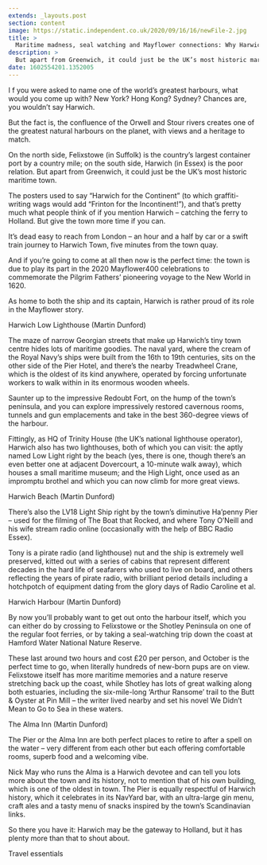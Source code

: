 ```yaml
--- 
extends: _layouts.post 
section: content 
image: https://static.independent.co.uk/2020/09/16/16/newFile-2.jpg 
title: > 
  Maritime madness, seal watching and Mayflower connections: Why Harwich is so much more than the gateway to Holland 
description: > 
  But apart from Greenwich, it could just be the UK’s most historic maritime town.It’s dead easy to reach from London – an hour and a half by car or a swift train journey to Harwich Town, five minutes from the town quay.As home to both the ship and its captain, Harwich is rather proud of its role in the Mayflower story.Harwich Low Lighthouse (Martin Dunford)The maze of narrow Georgian streets that make up Harwich’s tiny town centre hides lots of maritime goodies.So there you have it: Harwich may be the gateway to Holland, but it has plenty more than that to shout about. 
date: 1602554201.1352005 
--- 
```

I f you were asked to name one of the world’s greatest harbours, what would you come up with? New York? Hong Kong? Sydney? Chances are, you wouldn’t say Harwich.

But the fact is, the confluence of the Orwell and Stour rivers creates one of the greatest natural harbours on the planet, with views and a heritage to match.

On the north side, Felixstowe (in Suffolk) is the country’s largest container port by a country mile; on the south side, Harwich (in Essex) is the poor relation. But apart from Greenwich, it could just be the UK’s most historic maritime town.

The posters used to say “Harwich for the Continent” (to which graffiti-writing wags would add “Frinton for the Incontinent!”), and that’s pretty much what people think of if you mention Harwich – catching the ferry to Holland. But give the town more time if you can.

It’s dead easy to reach from London – an hour and a half by car or a swift train journey to Harwich Town, five minutes from the town quay.

And if you’re going to come at all then now is the perfect time: the town is due to play its part in the 2020 Mayflower400 celebrations to commemorate the Pilgrim Fathers’ pioneering voyage to the New World in 1620.

As home to both the ship and its captain, Harwich is rather proud of its role in the Mayflower story.

Harwich Low Lighthouse (Martin Dunford)

The maze of narrow Georgian streets that make up Harwich’s tiny town centre hides lots of maritime goodies. The naval yard, where the cream of the Royal Navy’s ships were built from the 16th to 19th centuries, sits on the other side of the Pier Hotel, and there’s the nearby Treadwheel Crane, which is the oldest of its kind anywhere, operated by forcing unfortunate workers to walk within in its enormous wooden wheels.

Saunter up to the impressive Redoubt Fort, on the hump of the town’s peninsula, and you can explore impressively restored cavernous rooms, tunnels and gun emplacements and take in the best 360-degree views of the harbour.

Fittingly, as HQ of Trinity House (the UK’s national lighthouse operator), Harwich also has two lighthouses, both of which you can visit: the aptly named Low Light right by the beach (yes, there is one, though there’s an even better one at adjacent Dovercourt, a 10-minute walk away), which houses a small maritime museum; and the High Light, once used as an impromptu brothel and which you can now climb for more great views.

Harwich Beach (Martin Dunford)

There’s also the LV18 Light Ship right by the town’s diminutive Ha’penny Pier – used for the filming of The Boat that Rocked, and where Tony O’Neill and his wife stream radio online (occasionally with the help of BBC Radio Essex).

Tony is a pirate radio (and lighthouse) nut and the ship is extremely well preserved, kitted out with a series of cabins that represent different decades in the hard life of seafarers who used to live on board, and others reflecting the years of pirate radio, with brilliant period details including a hotchpotch of equipment dating from the glory days of Radio Caroline et al.

Harwich Harbour (Martin Dunford)

By now you’ll probably want to get out onto the harbour itself, which you can either do by crossing to Felixstowe or the Shotley Peninsula on one of the regular foot ferries, or by taking a seal-watching trip down the coast at Hamford Water National Nature Reserve.

These last around two hours and cost £20 per person, and October is the perfect time to go, when literally hundreds of new-born pups are on view. Felixstowe itself has more maritime memories and a nature reserve stretching back up the coast, while Shotley has lots of great walking along both estuaries, including the six-mile-long ‘Arthur Ransome’ trail to the Butt & Oyster at Pin Mill – the writer lived nearby and set his novel We Didn’t Mean to Go to Sea in these waters.

The Alma Inn (Martin Dunford)

The Pier or the Alma Inn are both perfect places to retire to after a spell on the water – very different from each other but each offering comfortable rooms, superb food and a welcoming vibe.

Nick May who runs the Alma is a Harwich devotee and can tell you lots more about the town and its history, not to mention that of his own building, which is one of the oldest in town. The Pier is equally respectful of Harwich history, which it celebrates in its NavYard bar, with an ultra-large gin menu, craft ales and a tasty menu of snacks inspired by the town’s Scandinavian links.

So there you have it: Harwich may be the gateway to Holland, but it has plenty more than that to shout about.

Travel essentials